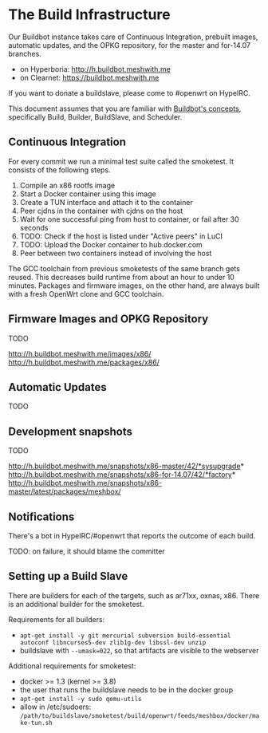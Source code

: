 # The Build Infrastructure

Our Buildbot instance takes care of Continuous Integration, prebuilt images,
automatic updates, and the OPKG repository, for the master and for-14.07 branches.

- on Hyperboria: <http://h.buildbot.meshwith.me>
- on Clearnet: <https://buildbot.meshwith.me>

If you want to donate a buildslave, please come to #openwrt on HypeIRC.

This document assumes that you are familiar with [Buildbot's concepts][concepts],
specifically Build, Builder, BuildSlave, and Scheduler.

[concepts]: http://docs.buildbot.net/latest/manual/concepts.html

## Continuous Integration

For every commit we run a minimal test suite called the smoketest. It consists
of the following steps.

1. Compile an x86 rootfs image
2. Start a Docker container using this image
3. Create a TUN interface and attach it to the container
4. Peer cjdns in the container with cjdns on the host
5. Wait for one successful ping from host to container, or fail after 30 seconds
6. TODO: Check if the host is listed under "Active peers" in LuCI
7. TODO: Upload the Docker container to hub.docker.com
8. Peer between two containers instead of involving the host

The GCC toolchain from previous smoketests of the same branch gets reused.
This decreases build runtime from about an hour to under 10 minutes. Packages
and firmware images, on the other hand, are always built with a fresh OpenWrt
clone and GCC toolchain.

## Firmware Images and OPKG Repository

TODO

http://h.buildbot.meshwith.me/images/x86/
http://h.buildbot.meshwith.me/packages/x86/

## Automatic Updates

TODO

## Development snapshots

TODO

http://h.buildbot.meshwith.me/snapshots/x86-master/42/*sysupgrade*
http://h.buildbot.meshwith.me/snapshots/x86-for-14.07/42/*factory*
http://h.buildbot.meshwith.me/snapshots/x86-master/latest/packages/meshbox/

## Notifications

There's a bot in HypeIRC/#openwrt that reports the outcome of each build.

TODO: on failure, it should blame the committer

## Setting up a Build Slave

There are builders for each of the targets, such as ar71xx, oxnas, x86. There is
an additional builder for the smoketest.

Requirements for all builders:

- `apt-get install -y git mercurial subversion build-essential autoconf libncurses5-dev zlib1g-dev libssl-dev unzip`
- buildslave with `--umask=022`, so that artifacts are visible to the webserver

Additional requirements for smoketest:

- docker >= 1.3 (kernel >= 3.8)
- the user that runs the buildslave needs to be in the docker group
- `apt-get install -y sudo qemu-utils`
- allow in /etc/sudoers: `/path/to/buildslave/smoketest/build/openwrt/feeds/meshbox/docker/make-tun.sh`
